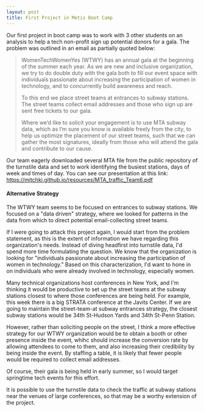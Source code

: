```yaml
---
layout: post
title: First Project in Metis Boot Camp
---
```



Our first project in boot camp was to work with 3 other students on an analysis to help a tech non-profit sign up potential donors for a gala.  The problem was outlined in an email as partially quoted below:


> WomenTechWomenYes (WTWY) has an annual gala at the beginning of the summer each year. As we are new and inclusive organization, we try to do double duty with the gala both to fill our event space with individuals passionate about increasing the participation of women in technology, and to concurrently build awareness and reach.
>
> To this end we place street teams at entrances to subway stations. The street teams collect email addresses and those who sign up are sent free tickets to our gala.
>
> Where we’d like to solicit your engagement is to use MTA subway data, which as I’m sure you know is available freely from the city, to help us optimize the placement of our street teams, such that we can gather the most signatures, ideally from those who will attend the gala and contribute to our cause.

Our team eagerly downloaded several MTA file from the public repository of the turnstile data and set to work identifying the busiest stations, days of week and times of day.  You can see our presentation at this link:  https://mitchki.github.io/resources/MTA_traffic_Team6.pdf 

#### Alternative Strategy

The WTWY team seems to be focused on entrances to subway stations.  We focused on a "data driven" strategy, where we looked for patterns in the data from which to direct potential email-collecting street teams.

If I were going to attack this project again, I would start from the problem statement, as this is the extent of information we have regarding this organization's needs.  Instead of diving headfirst into turnstile data, I'd spend more time formulating the question. We know that the organization is looking for "individuals passionate about increasing the participation of women in technology."  Based on this characterization, I'd want to hone in on individuals who were already involved in technology, especially women.  

Many technical organizations host conferences in New York, and I'm thinking it would be productive to set up the street teams at the subway stations closest to where those conferences are being held. For example, this week there is a big STRATA conference at the Javits Center.  If we are going to maintain the street-team-at subway entrances strategy, the closest subway stations would be 34th St-Hudson Yards and 34th St-Penn Station.

However, rather than soliciting people on the street, I think a more effective strategy for our WTWY organization would be to obtain a booth or other presence inside the event, whihc should increase the conversion rate by allowing attendees to come to them, and also increasing their credibility by being inside the event. By staffing a table, it is likely that fewer people would be required to collect email addresses.  

Of course, their gala is being held in early summer, so I would target springtime tech events for this effort.  

It is possible to use the turnstile data to check the traffic at subway stations near the venues of large conferences, so that may be a worthy extension of the project.



